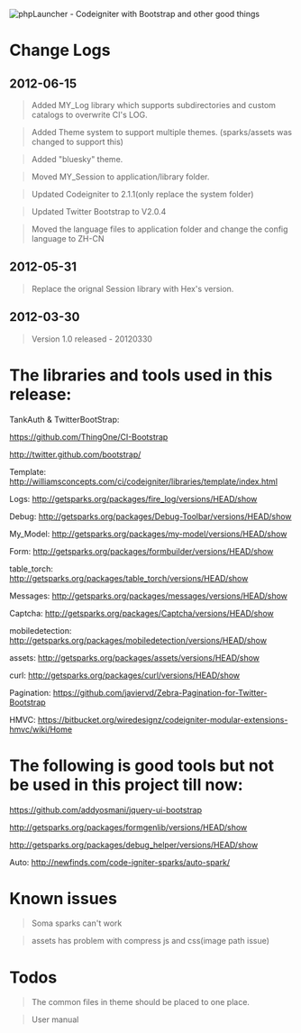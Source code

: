 ![phpLauncher - Codeigniter with Bootstrap and other good things](https://github.com/jiji262/phpLauncher/raw/master/logo.jpg)

# Change Logs

## 2012-06-15

> Added MY_Log library which supports subdirectories and custom catalogs to overwrite CI's LOG.

> Added Theme system to support multiple themes. (sparks/assets was changed to support this)

> Added "bluesky" theme.

> Moved MY_Session to application/library folder.

> Updated Codeigniter to 2.1.1(only replace the system folder)

> Updated Twitter Bootstrap to V2.0.4

> Moved the language files to application folder and change the config language to ZH-CN

## 2012-05-31

> Replace the orignal Session library with Hex's version.


## 2012-03-30
> Version 1.0 released - 20120330

# The libraries and tools used in this release:

TankAuth & TwitterBootStrap:

https://github.com/ThingOne/CI-Bootstrap

http://twitter.github.com/bootstrap/


Template:
http://williamsconcepts.com/ci/codeigniter/libraries/template/index.html

Logs:
http://getsparks.org/packages/fire_log/versions/HEAD/show

Debug:
http://getsparks.org/packages/Debug-Toolbar/versions/HEAD/show

My_Model:
http://getsparks.org/packages/my-model/versions/HEAD/show

Form:
http://getsparks.org/packages/formbuilder/versions/HEAD/show

table_torch:
http://getsparks.org/packages/table_torch/versions/HEAD/show

Messages:
http://getsparks.org/packages/messages/versions/HEAD/show

Captcha:
http://getsparks.org/packages/Captcha/versions/HEAD/show

mobiledetection:
http://getsparks.org/packages/mobiledetection/versions/HEAD/show

assets:
http://getsparks.org/packages/assets/versions/HEAD/show

curl:
http://getsparks.org/packages/curl/versions/HEAD/show

Pagination:
https://github.com/javiervd/Zebra-Pagination-for-Twitter-Bootstrap

HMVC:
https://bitbucket.org/wiredesignz/codeigniter-modular-extensions-hmvc/wiki/Home

# The following is good tools but not be used in this project till now:

https://github.com/addyosmani/jquery-ui-bootstrap

http://getsparks.org/packages/formgenlib/versions/HEAD/show

http://getsparks.org/packages/debug_helper/versions/HEAD/show

Auto:
http://newfinds.com/code-igniter-sparks/auto-spark/

# Known issues

> Soma sparks can't work

> assets has problem with compress js and css(image path issue)

# Todos

> The common files in theme should be placed to one place.

> User manual